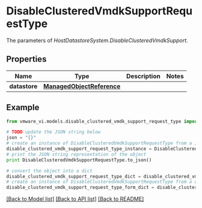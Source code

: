 # DisableClusteredVmdkSupportRequestType

The parameters of *HostDatastoreSystem.DisableClusteredVmdkSupport*. 

## Properties
Name | Type | Description | Notes
------------ | ------------- | ------------- | -------------
**datastore** | [**ManagedObjectReference**](ManagedObjectReference.md) |  | 

## Example

```python
from vmware_vi.models.disable_clustered_vmdk_support_request_type import DisableClusteredVmdkSupportRequestType

# TODO update the JSON string below
json = "{}"
# create an instance of DisableClusteredVmdkSupportRequestType from a JSON string
disable_clustered_vmdk_support_request_type_instance = DisableClusteredVmdkSupportRequestType.from_json(json)
# print the JSON string representation of the object
print DisableClusteredVmdkSupportRequestType.to_json()

# convert the object into a dict
disable_clustered_vmdk_support_request_type_dict = disable_clustered_vmdk_support_request_type_instance.to_dict()
# create an instance of DisableClusteredVmdkSupportRequestType from a dict
disable_clustered_vmdk_support_request_type_form_dict = disable_clustered_vmdk_support_request_type.from_dict(disable_clustered_vmdk_support_request_type_dict)
```
[[Back to Model list]](../README.md#documentation-for-models) [[Back to API list]](../README.md#documentation-for-api-endpoints) [[Back to README]](../README.md)


